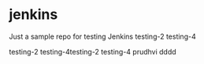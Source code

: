 # jenkins

Just a sample repo for testing Jenkins
testing-2
testing-4

testing-2
testing-4testing-2
testing-4
prudhvi
dddd
